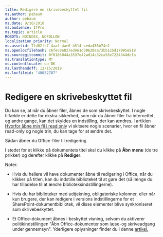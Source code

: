 ```yaml
---
title: Redigere en skrivebeskyttet fil
ms.author: pebaum
author: pebaum
ms.date: 9/10/2018
ms.audience: ITPro
ms.topic: article
ROBOTS: NOINDEX, NOFOLLOW
localization_priority: Normal
ms.assetid: 7fd02fc7-4aaf-4ae6-b514-ceda456b74e2
ms.openlocfilehash: c6fec0e837ed9e1d39620aa73bb12bd17095e518
ms.sourcegitcommit: 0f0186044a3597e42ad14c32ca58e7224344dcfa
ms.translationtype: MT
ms.contentlocale: da-DK
ms.lasthandoff: 12/15/2019
ms.locfileid: "40052787"
---
```

# <a name="edit-a-read-only-file"></a>Redigere en skrivebeskyttet fil

Du kan se, at når du åbner filer, åbnes de som skrivebeskyttet. I nogle tilfælde er dette for ekstra sikkerhed, som når du åbner filer fra internettet, og andre gange, kan det skyldes en indstilling, der kan ændres. I artiklen [Hvorfor åbne min fil i read only](https://support.office.com/article/Why-did-my-file-open-read-only-3ab4b792-da50-4b38-8628-14c64e1f1d15) vi skitsere nogle scenarier, hvor en fil åbner read-only og nogle trin, du kan tage for at ændre det.

Sådan åbner du Office-filer til redigering.

I stedet for at klikke på dokumentets titel skal du klikke på **Åbn menu** (de tre prikker) og derefter klikke på **Rediger**.

Noter:

- Hvis du hellere vil have dokumenter åbne til redigering i Office, når du klikker på titlen, kan du indstille biblioteket til at gøre det (så længe du har tilladelse til at ændre biblioteksindstillingerne).

- Hvis du har biblioteker med udtjekning, obligatoriske kolonner, eller når kun brugere, der kan redigere i versions indstillingerne for et SharePoint-dokumentbibliotek, vil disse elementer blive synkroniseret som skrivebeskyttet.

- Et Office-dokument åbnes i beskyttet visning, selvom du aktiverer politikindstillingen "Åbn Office-dokumenter som læse-og skriveadgang under gennemsyn". Yderligere oplysninger finder du i denne [artikel.](https://support.microsoft.com/help/983047/an-office-document-opens-in-protected-view-even-though-you-enable-the)

